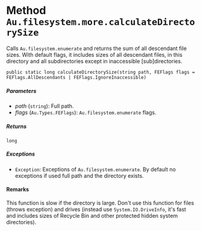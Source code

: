 # Method `Au.filesystem.more.calculateDirectorySize`

Calls `Au.filesystem.enumerate` and returns the sum of all descendant file sizes. With default flags, it includes sizes of all descendant files, in this directory and all subdirectories except in inaccessible [sub]directories.

```
public static long calculateDirectorySize(string path, FEFlags flags = FEFlags.AllDescendants | FEFlags.IgnoreInaccessible)
```

##### Parameters

- *path*  (`string`):
    Full path.
- *flags*  (`Au.Types.FEFlags`):
    `Au.filesystem.enumerate` flags.

##### Returns

`long`

##### Exceptions

- `Exception`:
    Exceptions of `Au.filesystem.enumerate`. By default no exceptions if used full path and the directory exists.

#### Remarks

This function is slow if the directory is large. Don't use this function for files (throws exception) and drives (instead use `System.IO.DriveInfo`, it's fast and includes sizes of Recycle Bin and other protected hidden system directories).